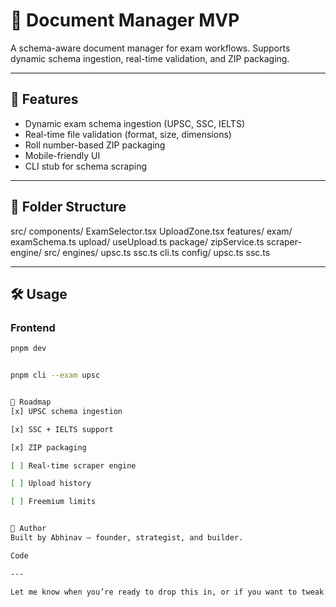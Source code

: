 # 📄 Document Manager MVP

A schema-aware document manager for exam workflows. Supports dynamic schema ingestion, real-time validation, and ZIP packaging.

---

## 🚀 Features

- Dynamic exam schema ingestion (UPSC, SSC, IELTS)
- Real-time file validation (format, size, dimensions)
- Roll number-based ZIP packaging
- Mobile-friendly UI
- CLI stub for schema scraping

---

## 🧩 Folder Structure


src/ components/ ExamSelector.tsx UploadZone.tsx features/ exam/ examSchema.ts upload/ useUpload.ts package/ zipService.ts scraper-engine/ src/ engines/ upsc.ts ssc.ts cli.ts config/ upsc.ts ssc.ts


---

## 🛠️ Usage

### Frontend
```bash
pnpm dev


pnpm cli --exam upsc


📅 Roadmap
[x] UPSC schema ingestion

[x] SSC + IELTS support

[x] ZIP packaging

[ ] Real-time scraper engine

[ ] Upload history

[ ] Freemium limits


🧠 Author
Built by Abhinav — founder, strategist, and builder.

Code

---

Let me know when you’re ready to drop this in, or if you want to tweak the tone or